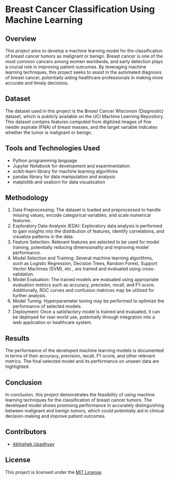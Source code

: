 # Breast Cancer Classification Using Machine Learning

## Overview
This project aims to develop a machine learning model for the classification of breast cancer tumors as malignant or benign. Breast cancer is one of the most common cancers among women worldwide, and early detection plays a crucial role in improving patient outcomes. By leveraging machine learning techniques, this project seeks to assist in the automated diagnosis of breast cancer, potentially aiding healthcare professionals in making more accurate and timely decisions.

## Dataset
The dataset used in this project is the Breast Cancer Wisconsin (Diagnostic) dataset, which is publicly available on the UCI Machine Learning Repository. This dataset contains features computed from digitized images of fine needle aspirate (FNA) of breast masses, and the target variable indicates whether the tumor is malignant or benign.

## Tools and Technologies Used
- Python programming language
- Jupyter Notebook for development and experimentation
- scikit-learn library for machine learning algorithms
- pandas library for data manipulation and analysis
- matplotlib and seaborn for data visualization

## Methodology
1. Data Preprocessing: The dataset is loaded and preprocessed to handle missing values, encode categorical variables, and scale numerical features.
2. Exploratory Data Analysis (EDA): Exploratory data analysis is performed to gain insights into the distribution of features, identify correlations, and visualize patterns in the data.
3. Feature Selection: Relevant features are selected to be used for model training, potentially reducing dimensionality and improving model performance.
4. Model Selection and Training: Several machine learning algorithms, such as Logistic Regression, Decision Trees, Random Forest, Support Vector Machines (SVM), etc., are trained and evaluated using cross-validation.
5. Model Evaluation: The trained models are evaluated using appropriate evaluation metrics such as accuracy, precision, recall, and F1-score. Additionally, ROC curves and confusion matrices may be utilized for further analysis.
6. Model Tuning: Hyperparameter tuning may be performed to optimize the performance of selected models.
7. Deployment: Once a satisfactory model is trained and evaluated, it can be deployed for real-world use, potentially through integration into a web application or healthcare system.

## Results
The performance of the developed machine learning models is documented in terms of their accuracy, precision, recall, F1-score, and other relevant metrics. The final selected model and its performance on unseen data are highlighted.

## Conclusion
In conclusion, this project demonstrates the feasibility of using machine learning techniques for the classification of breast cancer tumors. The developed model shows promising performance in accurately distinguishing between malignant and benign tumors, which could potentially aid in clinical decision-making and improve patient outcomes.

## Contributors
- [Abhishek Upadhyay](https://github.com/Abhishek4209)

## License
This project is licensed under the [MIT License](LICENSE).
